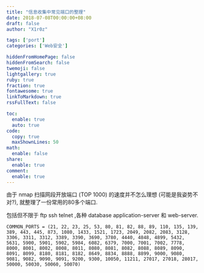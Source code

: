 ```yaml
---
title: "信息收集中常见端口的整理"
date: 2018-07-08T00:00:00+08:00
draft: false
author: "X1r0z"

tags: ['port']
categories: ['Web安全']

hiddenFromHomePage: false
hiddenFromSearch: false
twemoji: false
lightgallery: true
ruby: true
fraction: true
fontawesome: true
linkToMarkdown: true
rssFullText: false

toc:
  enable: true
  auto: true
code:
  copy: true
  maxShownLines: 50
math:
  enable: false
share:
  enable: true
comment:
  enable: true
---
```



由于 nmap 扫描网段开放端口 (TOP 1000) 的速度并不怎么理想 (可能是我姿势不对?), 就整理了一份常用的80多个端口.

包括但不限于 ftp ssh telnet ,各种 database application-server 和 web-server.

<!--more-->

```
COMMON_PORTS = (21, 22, 23, 25, 53, 80, 81, 82, 88, 89, 110, 135, 139, 389, 443, 445, 873, 1080, 1433, 1521, 1723, 2049, 2082, 2083, 3128, 3306, 3311, 3312, 3389, 3390, 3690, 3780, 4440, 4848, 4899, 5432, 5631, 5900, 5901, 5902, 5984, 6082, 6379, 7000, 7001, 7002, 7778, 8000, 8001, 8002, 8008, 8011, 8080, 8081, 8082, 8088, 8089, 8090, 8091, 8099, 8180, 8181, 8182, 8649, 8834, 8888, 8899, 9000, 9080, 9081, 9082, 9090, 9091, 9200, 9300, 10050, 11211, 27017, 27018, 28017, 50000, 50030, 50060, 50070)
```